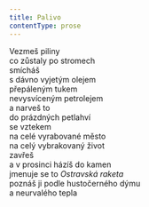 ```yaml
---
title: Palivo
contentType: prose
---
```


<section>

Vezmeš piliny  
co zůstaly po stromech  
smícháš  
s dávno vyjetým olejem  
přepáleným tukem  
nevysvíceným petrolejem  
a narveš to  
do prázdných petlahví  
se vztekem  
na celé vyrabované město  
na celý vybrakovaný život  
zavřeš  
a v prosinci házíš do kamen  
jmenuje se to _Ostravská raketa_  
poznáš ji podle hustočerného dýmu  
a neurvalého tepla

</section>
